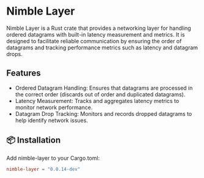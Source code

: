 # Nimble Layer

Nimble Layer is a Rust crate that provides a networking layer for handling ordered datagrams with 
built-in latency measurement and metrics. It is designed to facilitate reliable communication by ensuring the order of 
datagrams and tracking performance metrics such as latency and datagram drops.

## Features

- Ordered Datagram Handling: Ensures that datagrams are processed in the correct order
 (discards out of order and duplicated datagrams). 
- Latency Measurement: Tracks and aggregates latency metrics to monitor network performance. 
- Datagram Drop Tracking: Monitors and records dropped datagrams to help identify network issues. 

## 📦 Installation

Add nimble-layer to your Cargo.toml:

```toml
nimble-layer = "0.0.14-dev" 
```

